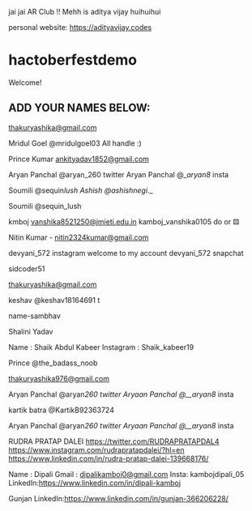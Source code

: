 
jai jai AR Club !!
Mehh is aditya vijay
huihuihui

personal website: https://adityavijay.codes

# hactoberfestdemo

Welcome!

## ADD YOUR NAMES BELOW:

thakuryashika@gmail.com


Mridul Goel 
@mridulgoel03 All handle :)

Prince Kumar
ankityadav1852@gmail.com


Aryan Panchal @aryan_260 twitter
Aryan Panchal @__aryan8_ insta

Soumili @sequin*lush
Ashish @ashishnegi*.\_

Soumili @sequin_lush

kmboj   vanshika8521250@jmieti.edu.in
kamboj_vanshika0105
do or ⚄ 


Nitin Kumar - nitin2324kumar@gmail.com

devyani_572 instagram
welcome to my account devyani_572 snapchat


sidcoder51

thakuryashika@gmail.com


keshav @keshav18164691 t


name-sambhav


Shalini Yadav


Name : Shaik Abdul Kabeer
Instagram : Shaik_kabeer19

Prince @the_badass_noob

thakuryashika976@gmail.com

Aryan Panchal @aryan*260 twitter
Aryaan Panchal @\_\_aryan8* insta



kartik batra @KartikB92363724

Aryan Panchal @aryan*260 twitter
Aryaan Panchal @\_\_aryan8* insta


RUDRA PRATAP DALEI 
https://twitter.com/RUDRAPRATAPDAL4 
https://www.instagram.com/rudrapratapdalei/?hl=en 
https://www.linkedin.com/in/rudra-pratap-dalei-139668176/


Name : Dipali 
Gmail : dipalikamboj0@gmail.com
Insta: kambojdipali_05
LinkedIn:https://www.linkedin.com/in/dipali-kamboj


Gunjan
LinkedIn:https://www.linkedin.com/in/gunjan-366206228/
